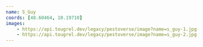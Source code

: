 ```yaml
---
name: S_Guy
coords: [48.60464, 10.19710]
images:
    - https://api.tougrel.dev/legacy/pestoverse/image?name=s_guy-1.jpg
    - https://api.tougrel.dev/legacy/pestoverse/image?name=s_guy-2.jpg
---
```

